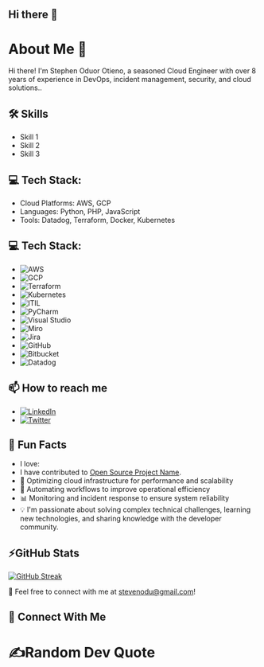## Hi there 👋

<!--
**stevenodu/stevenodu** is a ✨ _special_ ✨ repository because its `README.md` (this file) appears on your GitHub profile.

Here are some ideas to get you started:

- 🔭 I’m currently working on ...
- 🌱 I’m currently learning ...
- 👯 I’m looking to collaborate on ...
- 🤔 I’m looking for help with ...
-  Ask me about ...
-  Fun fact: ...
-->


# About Me 👋
Hi there! I'm Stephen Oduor Otieno, a seasoned Cloud Engineer with over 8 years of experience in DevOps, incident management, security, and cloud solutions..

## 🛠️ Skills
- Skill 1
- Skill 2
- Skill 3

## 💻 Tech Stack:
- Cloud Platforms: AWS, GCP
- Languages: Python, PHP, JavaScript
- Tools: Datadog, Terraform, Docker, Kubernetes

## 💻 Tech Stack:
- ![AWS](https://img.shields.io/badge/-AWS-232F3E?logo=amazon-aws&logoColor=white&style=flat-square)  
- ![GCP](https://img.shields.io/badge/-Google_Cloud-4285F4?logo=google-cloud&logoColor=white&style=flat-square)  
- ![Terraform](https://img.shields.io/badge/-Terraform-623CE4?logo=terraform&logoColor=white&style=flat-square)  
- ![Kubernetes](https://img.shields.io/badge/-Kubernetes-326CE5?logo=kubernetes&logoColor=white&style=flat-square)  
- ![ITIL](https://img.shields.io/badge/-ITIL-8A2BE2?style=flat-square)  
- ![PyCharm](https://img.shields.io/badge/-PyCharm-000000?logo=pycharm&logoColor=white&style=flat-square)  
- ![Visual Studio](https://img.shields.io/badge/-Visual_Studio-5C2D91?logo=visual-studio&logoColor=white&style=flat-square)  
- ![Miro](https://img.shields.io/badge/-Miro-050038?logo=miro&logoColor=white&style=flat-square)  
- ![Jira](https://img.shields.io/badge/-Jira-0052CC?logo=jira&logoColor=white&style=flat-square)  
- ![GitHub](https://img.shields.io/badge/-GitHub-181717?logo=github&logoColor=white&style=flat-square)  
- ![Bitbucket](https://img.shields.io/badge/-Bitbucket-0052CC?logo=bitbucket&logoColor=white&style=flat-square)  
- ![Datadog](https://img.shields.io/badge/-Datadog-632CA6?logo=datadog&logoColor=white&style=flat-square)  



## 📫 How to reach me
- [![LinkedIn](https://img.shields.io/badge/-LinkedIn-0A66C2?logo=linkedin&logoColor=white&style=flat-square)](https://linkedin.com/in/stevenodu)  
- [![Twitter](https://img.shields.io/badge/-Twitter-1DA1F2?logo=twitter&logoColor=white&style=flat-square)](https://x.com/Gaurez_)  

## 🌟 Fun Facts
- I love:
- I have contributed to [Open Source Project Name](https://github.com).
- 🚀 Optimizing cloud infrastructure for performance and scalability
- 🔧 Automating workflows to improve operational efficiency
- 📊 Monitoring and incident response to ensure system reliability
- 💡 I'm passionate about solving complex technical challenges, learning new technologies, and sharing knowledge with the developer community.


## ⚡GitHub Stats

[![GitHub Streak](https://streak-stats.demolab.com/?user=stevenodu)](https://git.io/streak-stats)

💬 Feel free to connect with me at stevenodu@gmail.com!

## 🔗 Connect With Me  




# ✍️Random Dev Quote
